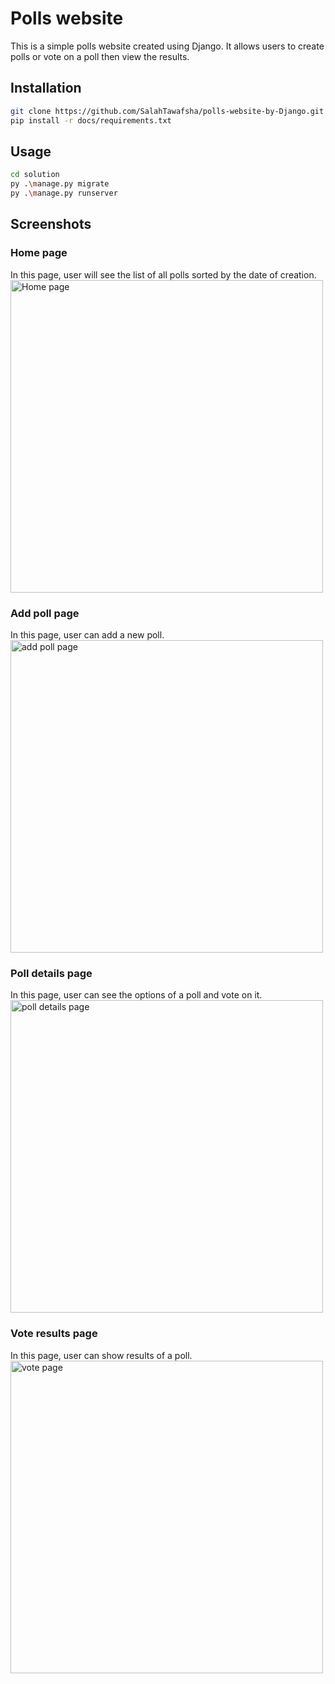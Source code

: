 # Polls website

This is a simple polls website created using Django.
It allows users to create polls or vote on a poll then view the results.

## Installation

```bash
git clone https://github.com/SalahTawafsha/polls-website-by-Django.git
pip install -r docs/requirements.txt
```

## Usage

```bash
cd solution
py .\manage.py migrate
py .\manage.py runserver
```

## Screenshots

### Home page
In this page, user will see the list of all polls sorted by the date of creation.
<img src="https://github.com/SalahTawafsha/polls-website-by-Django/assets/93351227/537b4fef-944e-4abf-bf63-79eb59d389f0" alt="Home page" width="500"/>

### Add poll page
In this page, user can add a new poll.
<img src="https://github.com/SalahTawafsha/polls-website-by-Django/assets/93351227/882d053b-1f6d-4a5c-bcad-a110f57863e3" alt="add poll page" width="500"/>

### Poll details page
In this page, user can see the options of a poll and vote on it.
<img src="https://github.com/SalahTawafsha/polls-website-by-Django/assets/93351227/d7c4633e-2142-4f71-b056-169b2e090edc" alt="poll details page" width="500"/>

### Vote results page
In this page, user can show results of a poll.
<img src="https://github.com/SalahTawafsha/polls-website-by-Django/assets/93351227/23151a42-9300-478a-9f5d-92d70a84a807" alt="vote page" width="500"/>

